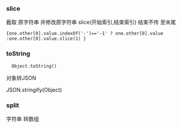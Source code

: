 &nbsp;

### slice

截取 原字符串 并修改原字符串
slice(开始索引,结束索引)
结束不传 至末尾

```
{one.other[0].value.indexOf('-')=='-1' ? one.other[0].value :one.other[0].value.slice(1) }
```

### toString

```
  Object.toString()
```
对象转JSON

JSON.stringify(Object)

### split

字符串 转数组
